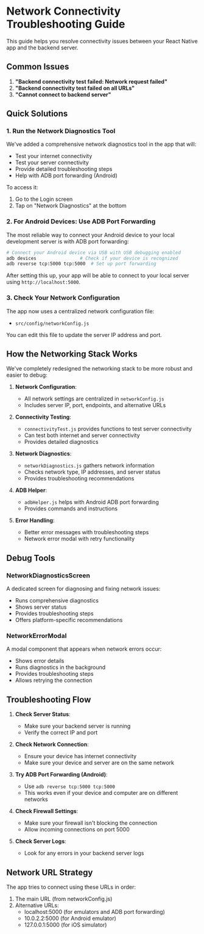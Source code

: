 # Network Connectivity Troubleshooting Guide

This guide helps you resolve connectivity issues between your React Native app and the backend server.

## Common Issues

1. **"Backend connectivity test failed: Network request failed"**
2. **"Backend connectivity test failed on all URLs"**
3. **"Cannot connect to backend server"**

## Quick Solutions

### 1. Run the Network Diagnostics Tool

We've added a comprehensive network diagnostics tool in the app that will:

- Test your internet connectivity
- Test your server connectivity
- Provide detailed troubleshooting steps
- Help with ADB port forwarding (Android)

To access it:

1. Go to the Login screen
2. Tap on "Network Diagnostics" at the bottom

### 2. For Android Devices: Use ADB Port Forwarding

The most reliable way to connect your Android device to your local development server is with ADB port forwarding:

```bash
# Connect your Android device via USB with USB debugging enabled
adb devices                # Check if your device is recognized
adb reverse tcp:5000 tcp:5000  # Set up port forwarding
```

After setting this up, your app will be able to connect to your local server using `http://localhost:5000`.

### 3. Check Your Network Configuration

The app now uses a centralized network configuration file:

- `src/config/networkConfig.js`

You can edit this file to update the server IP address and port.

## How the Networking Stack Works

We've completely redesigned the networking stack to be more robust and easier to debug:

1. **Network Configuration**:

   - All network settings are centralized in `networkConfig.js`
   - Includes server IP, port, endpoints, and alternative URLs

2. **Connectivity Testing**:

   - `connectivityTest.js` provides functions to test server connectivity
   - Can test both internet and server connectivity
   - Provides detailed diagnostics

3. **Network Diagnostics**:

   - `networkDiagnostics.js` gathers network information
   - Checks network type, IP addresses, and server status
   - Provides troubleshooting recommendations

4. **ADB Helper**:

   - `adbHelper.js` helps with Android ADB port forwarding
   - Provides commands and instructions

5. **Error Handling**:
   - Better error messages with troubleshooting steps
   - Network error modal with retry functionality

## Debug Tools

### NetworkDiagnosticsScreen

A dedicated screen for diagnosing and fixing network issues:

- Runs comprehensive diagnostics
- Shows server status
- Provides troubleshooting steps
- Offers platform-specific recommendations

### NetworkErrorModal

A modal component that appears when network errors occur:

- Shows error details
- Runs diagnostics in the background
- Provides troubleshooting steps
- Allows retrying the connection

## Troubleshooting Flow

1. **Check Server Status**:

   - Make sure your backend server is running
   - Verify the correct IP and port

2. **Check Network Connection**:

   - Ensure your device has internet connectivity
   - Make sure your device and server are on the same network

3. **Try ADB Port Forwarding (Android)**:

   - Use `adb reverse tcp:5000 tcp:5000`
   - This works even if your device and computer are on different networks

4. **Check Firewall Settings**:

   - Make sure your firewall isn't blocking the connection
   - Allow incoming connections on port 5000

5. **Check Server Logs**:
   - Look for any errors in your backend server logs

## Network URL Strategy

The app tries to connect using these URLs in order:

1. The main URL (from networkConfig.js)
2. Alternative URLs:
   - localhost:5000 (for emulators and ADB port forwarding)
   - 10.0.2.2:5000 (for Android emulator)
   - 127.0.0.1:5000 (for iOS simulator)
